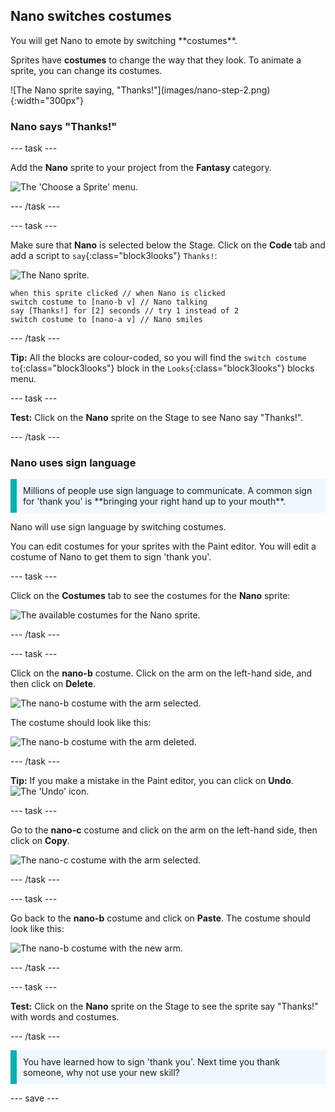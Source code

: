## Nano switches costumes

<div style="display: flex; flex-wrap: wrap">
<div style="flex-basis: 200px; flex-grow: 1; margin-right: 15px;">
You will get Nano to emote by switching **costumes**.

Sprites have **costumes** to change the way that they look. To animate a sprite, you can change its costumes.
</div>
<div>
![The Nano sprite saying, "Thanks!"](images/nano-step-2.png){:width="300px"}
</div>
</div>

### Nano says "Thanks!"

--- task ---

Add the **Nano** sprite to your project from the **Fantasy** category.

![The 'Choose a Sprite' menu.](images/choose-sprite-menu.png)

--- /task ---

--- task ---

Make sure that **Nano** is selected below the Stage. Click on the **Code** tab and add a script to `say`{:class="block3looks"} `Thanks!`:

![The Nano sprite.](images/nano-sprite.png)

```blocks3
when this sprite clicked // when Nano is clicked
switch costume to [nano-b v] // Nano talking
say [Thanks!] for [2] seconds // try 1 instead of 2
switch costume to [nano-a v] // Nano smiles
```
--- /task ---

**Tip:** All the blocks are colour-coded, so you will find the `switch costume to`{:class="block3looks"} block in the `Looks`{:class="block3looks"} blocks menu.

--- task ---

**Test:** Click on the **Nano** sprite on the Stage to see Nano say "Thanks!".

--- /task ---

### Nano uses sign language

<p style="border-left: solid; border-width:10px; border-color: #0faeb0; background-color: aliceblue; padding: 10px;">Millions of people use sign language to communicate. A common sign for 'thank you' is **bringing your right hand up to your mouth**. 
</p>

Nano will use sign language by switching costumes. 

You can edit costumes for your sprites with the Paint editor. You will edit a costume of Nano to get them to sign 'thank you'. 

--- task ---

Click on the **Costumes** tab to see the costumes for the **Nano** sprite:

![The available costumes for the Nano sprite.](images/nano-costumes.png)

--- /task ---

--- task ---

Click on the **nano-b** costume. Click on the arm on the left-hand side, and then click on **Delete**.

![The nano-b costume with the arm selected.](images/nano-arm-selected.png)

The costume should look like this:

![The nano-b costume with the arm deleted.](images/nano-arm-deleted.png)

--- /task ---

**Tip:** If you make a mistake in the Paint editor, you can click on **Undo**.
![The 'Undo' icon.](images/nano-undo.png)

--- task ---

Go to the **nano-c** costume and click on the arm on the left-hand side, then click on **Copy**.

![The nano-c costume with the arm selected.](images/nano-c-arm-selected.png)

--- /task ---

--- task ---

Go back to the **nano-b** costume and click on **Paste**. The costume should look like this:

![The nano-b costume with the new arm.](images/nano-b-new-arm.png)

--- /task ---

--- task ---

**Test:** Click on the **Nano** sprite on the Stage to see the sprite say "Thanks!" with words and costumes.

--- /task ---

<p style="border-left: solid; border-width:10px; border-color: #0faeb0; background-color: aliceblue; padding: 10px;">You have learned how to sign 'thank you'. Next time you thank someone, why not use your new skill?
</p>

--- save ---

